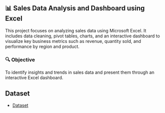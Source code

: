 ## 📊 Sales Data Analysis and Dashboard using Excel

This project focuses on analyzing sales data using Microsoft Excel. It includes data cleaning, pivot tables, charts, and an interactive dashboard to visualize key business metrics such as revenue, quantity sold, and performance by region and product.

### 🔍 Objective
To identify insights and trends in sales data and present them through an interactive Excel dashboard.

## Dataset
- <a href="https://github.com/anushkumar-1/Bike-Buyers-Analysis-Dashboard-using-Excel/blob/main/Excel%20Project%20Dataset.xlsx">Dataset</a>
